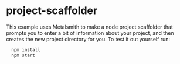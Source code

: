 # project-scaffolder

This example uses Metalsmith to make a node project scaffolder that prompts you to enter a bit of information about your project, and then creates the new project directory for you. To test it out yourself run:

```bash
  npm install
  npm start
```
